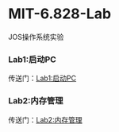 # MIT-6.828-Lab
JOS操作系统实验

### Lab1:启动PC

传送门：[Lab1:启动PC](./Lab1)

### Lab2:内存管理

传送门：[Lab2:内存管理](./Lab2)

